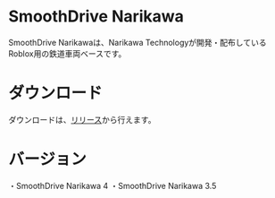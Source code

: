 # SmoothDrive Narikawa

SmoothDrive Narikawaは、Narikawa Technologyが開発・配布しているRoblox用の鉄道車両ベースです。

# ダウンロード

ダウンロードは、[リリース](https://google.com)から行えます。

# バージョン

・SmoothDrive Narikawa 4
・SmoothDrive Narikawa 3.5
